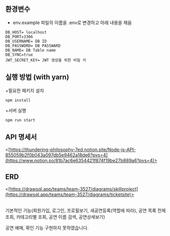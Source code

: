 ## 환경변수
+ env.example 파일의 이름을 .env로 변경하고 아래 내용을 채움
```
DB_HOST= localhost
DB_PORT=3306
DB_USERNAME= DB ID
DB_PASSWORD= DB PASSWARD
DB_NAME= DB Table name 
DB_SYNC=true
JWT_SECRET_KEY= JWT 생성을 위한 비밀 키
```

## 실행 방법 (with yarn)
+필요한 패키지 설치
```
npm install
```

+서버 실행
```
npm run start
```

## API 명세서
<[https://thundering-philosophy-7ed.notion.site/Node-js-API-855059b2f0b043a097db5e9462a18de6?pvs=4](https://www.notion.so/81b7ac6e6354421f874f19be27b889a6?pvs=4)>

## ERD
<[https://drawsql.app/teams/team-3527/diagrams/skillproject](https://drawsql.app/teams/team-3527/diagrams/ticketsite)>


<br>
기본적인 기능(회원가입, 로그인, 프로필보기, 새공연등록(역할에 따라), 공연 목록 전체 조회, 카테고리별 조회, 공연 이름 검색, 공연상세보기)

공연 예매, 확인 기능 구현하지 못하였습니다.
